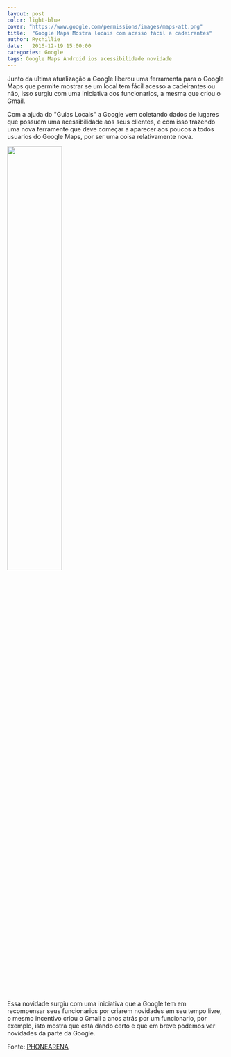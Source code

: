 ```yaml
---
layout: post
color: light-blue
cover: "https://www.google.com/permissions/images/maps-att.png"
title:  "Google Maps Mostra locais com acesso fácil a cadeirantes"
author: Rychillie
date:   2016-12-19 15:00:00
categories: Google
tags: Google Maps Android ios acessibilidade novidade
---
```

Junto da ultima atualização a Google liberou uma ferramenta para o Google Maps que permite mostrar se um local tem fácil acesso a cadeirantes ou não, isso surgiu com uma iniciativa dos funcionarios, a mesma que criou o Gmail.

Com a ajuda do "Guias Locais" a Google vem coletando dados de lugares que possuem uma acessibilidade aos seus clientes, e com isso trazendo uma nova ferramente que deve começar a aparecer aos poucos a todos usuarios do Google Maps, por ser uma coisa relativamente nova.

<img src="http://i-cdn.phonearena.com/images/articles/269830-thumb/wc.png" align="middle" width="50%">

Essa novidade surgiu com uma iniciativa que a Google tem em recompensar seus funcionarios por criarem novidades em seu tempo livre, o mesmo incentivo criou o Gmail a anos atrás por um funcionario, por exemplo, isto mostra que está dando certo e que em breve podemos ver novidades da parte da Google.

Fonte: <a href="http://www.phonearena.com/news/Google-Maps-will-now-show-you-if-your-destination-has-wheelchair-accessibility_id89146">PHONEARENA</a>

<script async src="//pagead2.googlesyndication.com/pagead/js/adsbygoogle.js"></script>
<!-- Final_texto_okgnow -->
<ins class="adsbygoogle"
     style="display:block"
     data-ad-client="ca-pub-7837358846130941"
     data-ad-slot="9265933715"
     data-ad-format="auto"></ins>
<script>
(adsbygoogle = window.adsbygoogle || []).push({});
</script>
